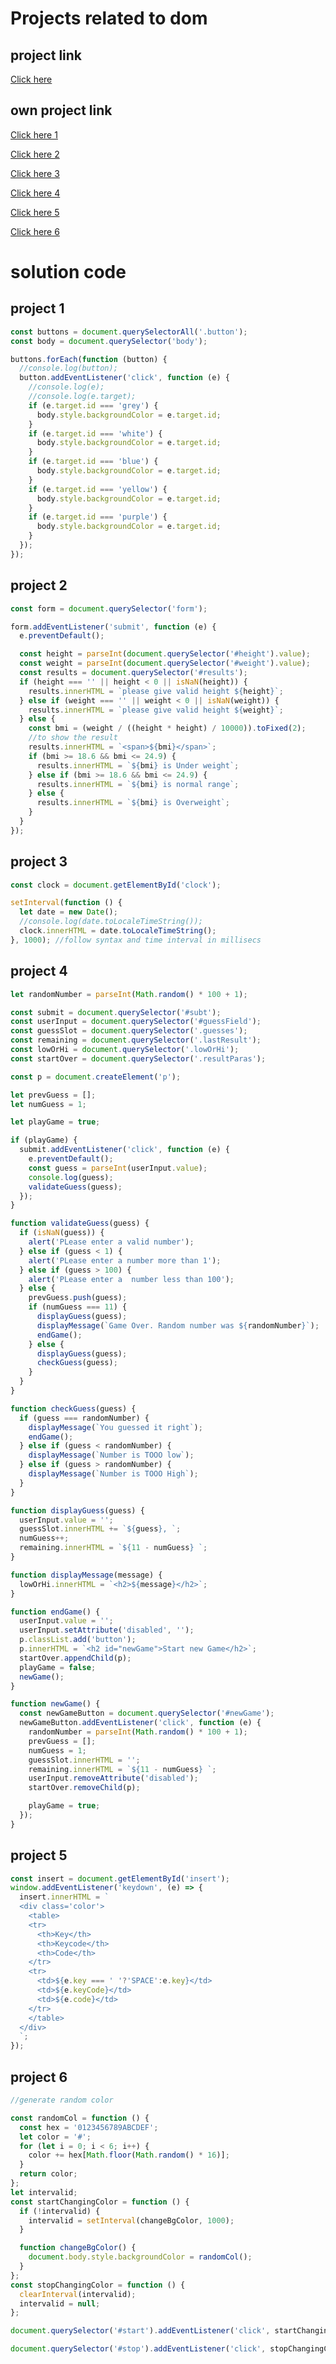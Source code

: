 # Projects related to dom

## project link
[Click here](https://stackblitz.com/edit/dom-project-chaiaurcode?file=index.html)

## own project link
[Click here 1](https://stackblitz.com/edit/dom-project-chaiaurcode-ewoml7?file=1-colorChanger%2Fchaiaurcode.js)

[Click here 2](https://stackblitz.com/edit/dom-project-chaiaurcode-ewoml7?file=2-BMICalculator%2Fchaiaurcode.js)

[Click here 3](https://stackblitz.com/edit/dom-project-chaiaurcode-gxeg9a?file=3-DigitalClock%2Fchaiaurcode.js)

[Click here 4](https://stackblitz.com/edit/dom-project-chaiaurcode-rmfc6o?file=4-GuessTheNumber%2Fchaiaurcode.js)

[Click here 5](https://stackblitz.com/edit/dom-project-chaiaurcode-n3rwmo?file=5-keyboard%2Fchaiaurcode.js)

[Click here 6](https://stackblitz.com/edit/dom-project-chaiaurcode-n3rwmo?file=6-unlimitedColors%2Fchaiaurcode.js)

# solution code

## project 1

```javascript
const buttons = document.querySelectorAll('.button');
const body = document.querySelector('body');

buttons.forEach(function (button) {
  //console.log(button);
  button.addEventListener('click', function (e) {
    //console.log(e);
    //console.log(e.target);
    if (e.target.id === 'grey') {
      body.style.backgroundColor = e.target.id;
    }
    if (e.target.id === 'white') {
      body.style.backgroundColor = e.target.id;
    }
    if (e.target.id === 'blue') {
      body.style.backgroundColor = e.target.id;
    }
    if (e.target.id === 'yellow') {
      body.style.backgroundColor = e.target.id;
    }
    if (e.target.id === 'purple') {
      body.style.backgroundColor = e.target.id;
    }
  });
});

```
## project 2

```javascript
const form = document.querySelector('form');

form.addEventListener('submit', function (e) {
  e.preventDefault();

  const height = parseInt(document.querySelector('#height').value);
  const weight = parseInt(document.querySelector('#weight').value);
  const results = document.querySelector('#results');
  if (height === '' || height < 0 || isNaN(height)) {
    results.innerHTML = `please give valid height ${height}`;
  } else if (weight === '' || weight < 0 || isNaN(weight)) {
    results.innerHTML = `please give valid height ${weight}`;
  } else {
    const bmi = (weight / ((height * height) / 10000)).toFixed(2);
    //to show the result
    results.innerHTML = `<span>${bmi}</span>`;
    if (bmi >= 18.6 && bmi <= 24.9) {
      results.innerHTML = `${bmi} is Under weight`;
    } else if (bmi >= 18.6 && bmi <= 24.9) {
      results.innerHTML = `${bmi} is normal range`;
    } else {
      results.innerHTML = `${bmi} is Overweight`;
    }
  }
});

```

## project 3

```javascript
const clock = document.getElementById('clock');

setInterval(function () {
  let date = new Date();
  //console.log(date.toLocaleTimeString());
  clock.innerHTML = date.toLocaleTimeString();
}, 1000); //follow syntax and time interval in millisecs

```

## project 4

```javascript
let randomNumber = parseInt(Math.random() * 100 + 1);

const submit = document.querySelector('#subt');
const userInput = document.querySelector('#guessField');
const guessSlot = document.querySelector('.guesses');
const remaining = document.querySelector('.lastResult');
const lowOrHi = document.querySelector('.lowOrHi');
const startOver = document.querySelector('.resultParas');

const p = document.createElement('p');

let prevGuess = [];
let numGuess = 1;

let playGame = true;

if (playGame) {
  submit.addEventListener('click', function (e) {
    e.preventDefault();
    const guess = parseInt(userInput.value);
    console.log(guess);
    validateGuess(guess);
  });
}

function validateGuess(guess) {
  if (isNaN(guess)) {
    alert('PLease enter a valid number');
  } else if (guess < 1) {
    alert('PLease enter a number more than 1');
  } else if (guess > 100) {
    alert('PLease enter a  number less than 100');
  } else {
    prevGuess.push(guess);
    if (numGuess === 11) {
      displayGuess(guess);
      displayMessage(`Game Over. Random number was ${randomNumber}`);
      endGame();
    } else {
      displayGuess(guess);
      checkGuess(guess);
    }
  }
}

function checkGuess(guess) {
  if (guess === randomNumber) {
    displayMessage(`You guessed it right`);
    endGame();
  } else if (guess < randomNumber) {
    displayMessage(`Number is TOOO low`);
  } else if (guess > randomNumber) {
    displayMessage(`Number is TOOO High`);
  }
}

function displayGuess(guess) {
  userInput.value = '';
  guessSlot.innerHTML += `${guess}, `;
  numGuess++;
  remaining.innerHTML = `${11 - numGuess} `;
}

function displayMessage(message) {
  lowOrHi.innerHTML = `<h2>${message}</h2>`;
}

function endGame() {
  userInput.value = '';
  userInput.setAttribute('disabled', '');
  p.classList.add('button');
  p.innerHTML = `<h2 id="newGame">Start new Game</h2>`;
  startOver.appendChild(p);
  playGame = false;
  newGame();
}

function newGame() {
  const newGameButton = document.querySelector('#newGame');
  newGameButton.addEventListener('click', function (e) {
    randomNumber = parseInt(Math.random() * 100 + 1);
    prevGuess = [];
    numGuess = 1;
    guessSlot.innerHTML = '';
    remaining.innerHTML = `${11 - numGuess} `;
    userInput.removeAttribute('disabled');
    startOver.removeChild(p);

    playGame = true;
  });
}

```
## project 5

```javascript
const insert = document.getElementById('insert');
window.addEventListener('keydown', (e) => {
  insert.innerHTML = `
  <div class='color'>
    <table>
    <tr>
      <th>Key</th>
      <th>Keycode</th>
      <th>Code</th>
    </tr>
    <tr>
      <td>${e.key === ' '?'SPACE':e.key}</td>
      <td>${e.keyCode}</td>
      <td>${e.code}</td>
    </tr>
    </table>
  </div>
  `;
});


```

## project 6

```javascript
//generate random color

const randomCol = function () {
  const hex = '0123456789ABCDEF';
  let color = '#';
  for (let i = 0; i < 6; i++) {
    color += hex[Math.floor(Math.random() * 16)];
  }
  return color;
};
let intervalid;
const startChangingColor = function () {
  if (!intervalid) {
    intervalid = setInterval(changeBgColor, 1000);
  }

  function changeBgColor() {
    document.body.style.backgroundColor = randomCol();
  }
};
const stopChangingColor = function () {
  clearInterval(intervalid);
  intervalid = null;
};

document.querySelector('#start').addEventListener('click', startChangingColor);

document.querySelector('#stop').addEventListener('click', stopChangingColor);


```